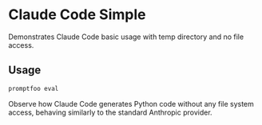 # Claude Code Simple

Demonstrates Claude Code basic usage with temp directory and no file access.

## Usage

```bash
promptfoo eval
```

Observe how Claude Code generates Python code without any file system access, behaving similarly to the standard Anthropic provider.